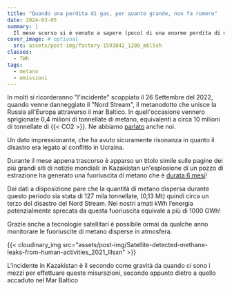 ```yaml
---
title: "Quando una perdita di gas, per quanto grande, non fa rumore"
date: 2024-03-05
summary: |
  Il mese scorso si è venuto a sapere (poco) di una enorme perdita di metano in Kazakistan.  A seguito di un incidente nel pozzo di estrazione, per oltre sei mesi, c’è stata una perdita incontrollata di gas Metano.  L’impatto del disastro è dello stesso ordine di grandezza di quello relativo al gasdotto Nord Stream nel Mar Baltico avvenuto nel Settembre del 2022.
cover_image: # optional
  src: assets/post-img/factory-1593842_1280_mbl5sh
classes:
  - TWh
tags:
  - metano
  - emissioni
---
```


In molti si ricorderanno "l'incidente" scoppiato il 26 Settembre del 2022, quando venne danneggiato il "Nord Stream", il metanodotto che unisce la Russia all'Europa attraverso il mar Baltico. In quell'occasione vennero sprigionate 0,4 milioni di tonnellate di metano, equivalenti a circa 10 milioni di tonnellate di {{< CO2 >}}. Ne abbiamo [parlato](/articles/north-stream-1-un-disatrino-ambientale/) anche noi.

Un dato impressionante, che ha avuto sicuramente risonanza in quanto il disastro era legato al conflitto in Ucraina.

Durante il mese appena trascorso è apparso un titolo simile sulle pagine dei più grandi siti di notizie mondiali: in Kazakistan un\'esplosione di un pozzo di estrazione ha generato una fuoriuscita di metano che è [durata 6 mesi](https://www.bbc.com/news/world-asia-68166298)!

Dai dati a disposizione pare che la quantità di metano dispersa durante questo periodo sia stata di 127 mila tonnellate, (0,13 Mt) quindi circa un terzo del disastro del Nord Stream. Nei nostri amati kWh l’energia potenzialmente sprecata da questa fuoriuscita equivale a più di 1000 GWh!

Grazie anche a tecnologie satellitari è possibile ormai da qualche anno monitorare le fuoriuscite di metano disperse in atmosfera.

{{< cloudinary_img src="assets/post-img/Satellite-detected-methane-leaks-from-human-activities_2021_lllsxn" >}}

L'incidente in Kazakistan è il secondo come gravità da quando ci sono i mezzi per effettuare queste misurazioni, secondo appunto dietro a quello accaduto nel Mar Baltico

<!--
  created 2024-03-05 23:54:52.464738 +0100 CET m=+0.069115043
-->
